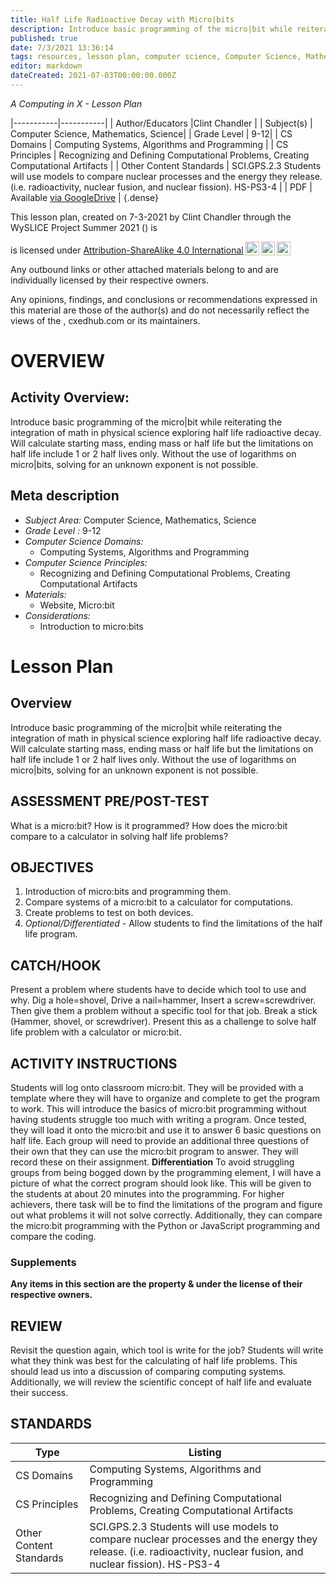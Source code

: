 ```yaml
---
title: Half Life Radioactive Decay with Micro|bits
description: Introduce basic programming of the micro|bit while reiterating the integration of math in physical science exploring half life radioactive decay. Will calculate starting mass, ending mass or half life but the limitations on half life include 1 or 2 half lives only. Without the use of logarithms on micro|bits, solving for an unknown exponent is not possible.
published: true
date: 7/3/2021 13:36:14
tags: resources, lesson plan, computer science, Computer Science, Mathematics, Science 
editor: markdown
dateCreated: 2021-07-03T00:00:00.000Z
---
```

*A Computing in X - Lesson Plan*

|-----------|-----------|
| Author/Educators |Clint Chandler |
| Subject(s) | Computer Science, Mathematics, Science|
| Grade Level | 9-12|
| CS Domains | Computing Systems, Algorithms and Programming |
| CS Principles | Recognizing and Defining Computational Problems, Creating Computational Artifacts |
| Other Content Standards | SCI.GPS.2.3 Students will use models to compare nuclear processes and the energy they release. (i.e. radioactivity, nuclear fusion, and nuclear fission). HS-PS3-4 | 
| PDF | Available [via GoogleDrive]() |
{.dense}






This lesson plan, created on 7-3-2021 by Clint Chandler through the  WySLICE Project Summer 2021 () is  <p xmlns:cc="http://creativecommons.org/ns#" >  is licensed under <a href="http://creativecommons.org/licenses/by-sa/4.0/?ref=chooser-v1" target="_blank" rel="license noopener noreferrer" style="display:inline-block;">Attribution-ShareAlike 4.0 International<img style="height:22px!important;margin-left:3px;vertical-align:text-bottom;" src="https://mirrors.creativecommons.org/presskit/icons/cc.svg?ref=chooser-v1"><img style="height:22px!important;margin-left:3px;vertical-align:text-bottom;" src="https://mirrors.creativecommons.org/presskit/icons/by.svg?ref=chooser-v1"><img style="height:22px!important;margin-left:3px;vertical-align:text-bottom;" src="https://mirrors.creativecommons.org/presskit/icons/sa.svg?ref=chooser-v1"></a></p>


Any outbound links or other attached materials belong to and are individually licensed by their respective owners. 


Any opinions, findings, and conclusions or recommendations expressed in this material are those of the author(s) and do not necessarily reflect the views of the , cxedhub.com or its maintainers.


# OVERVIEW
## Activity Overview:  
Introduce basic programming of the micro|bit while reiterating the integration of math in physical science exploring half life radioactive decay. Will calculate starting mass, ending mass or half life but the limitations on half life include 1 or 2 half lives only. Without the use of logarithms on micro|bits, solving for an unknown exponent is not possible.
## Meta description
+ *Subject Area:* Computer Science, Mathematics, Science 
+ *Grade Level :* 9-12 
+ *Computer Science Domains:*
   + Computing Systems, Algorithms and Programming
+ *Computer Science Principles:*
   + Recognizing and Defining Computational Problems, Creating Computational Artifacts
+ *Materials:* 
   + Website, Micro:bit
+ *Considerations:*
   + Introduction to micro:bits


# Lesson Plan
## Overview
Introduce basic programming of the micro|bit while reiterating the integration of math in physical science exploring half life radioactive decay. Will calculate starting mass, ending mass or half life but the limitations on half life include 1 or 2 half lives only. Without the use of logarithms on micro|bits, solving for an unknown exponent is not possible.
## ASSESSMENT PRE/POST-TEST
What is a micro:bit? How is it programmed? How does the micro:bit compare to a calculator in solving half life problems?
## OBJECTIVES
1. Introduction of micro:bits and programming them.
2. Compare systems of a micro:bit to a calculator for computations.
3. Create problems to test on both devices.
4. *Optional/Differentiated* - Allow students to find the limitations of the half life program.


## CATCH/HOOK
Present a problem where students have to decide which tool to use and why. Dig a hole=shovel, Drive a nail=hammer, Insert a screw=screwdriver. Then give them a problem without a specific tool for that job. Break a stick (Hammer, shovel, or screwdriver). Present this as a challenge to solve half life problem with a calculator or micro:bit.


## ACTIVITY INSTRUCTIONS
Students will log onto classroom micro:bit. They will be provided with a template where they will have to organize and complete to get the program to work. This will introduce the basics of micro:bit programming without having students struggle too much with writing a program. Once tested, they will load it onto the micro:bit and use it to answer 6 basic questions on half life. Each group will need to provide an additional three questions of their own that they can use the micro:bit program to answer. They will record these on their assignment. **Differentiation** To avoid struggling groups from being bogged down by the programming element, I will have a picture of what the correct program should look like. This will be given to the students at about 20 minutes into the programming. For higher achievers, there task will be to find the limitations of the program and figure out what problems it will not solve correctly. Additionally, they can compare the micro:bit programming with the Python or JavaScript programming and compare the coding.


### Supplements
**Any items in this section are the property & under the license of their respective owners.**






## REVIEW
Revisit the question again, which tool is write for the job? Students will write what they think was best for the calculating of half life problems. This should lead us into a discussion of comparing computing systems. Additionally, we will review the scientific concept of half life and evaluate their success.
## STANDARDS        
| Type | Listing | 
|-----------|-----------|
| CS Domains  | Computing Systems, Algorithms and Programming|
| CS Principles   | Recognizing and Defining Computational Problems, Creating Computational Artifacts|
| Other Content Standards | SCI.GPS.2.3 Students will use models to compare nuclear processes and the energy they release. (i.e. radioactivity, nuclear fusion, and nuclear fission). HS-PS3-4  |